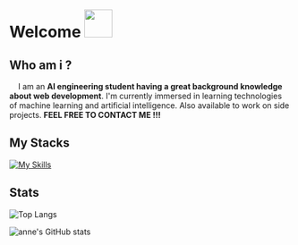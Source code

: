 # Welcome <img src="https://media.giphy.com/media/v1.Y2lkPTc5MGI3NjExZnlxMHN1d2k1NGNxamJ0eWw5bG10ZmloNGs2NzlwczhibTZsMHF6NCZlcD12MV9pbnRlcm5hbF9naWZfYnlfaWQmY3Q9Zw/48o6DuNvDewYLWsXyZ/giphy.gif" width="50">

## Who am i ?
<p>&nbsp&nbsp&nbsp&nbspI am an <strong>AI engineering student having a great background knowledge about web development</strong>. I'm currently immersed in learning technologies of machine learning and artificial intelligence. Also available to work on side projects. <strong>FEEL FREE TO CONTACT ME !!!</strong></p>


## My Stacks
[![My Skills](https://skillicons.dev/icons?i=python,c,cpp,java,html,css,javascript,flutter,figma,blender)](https://skillicons.dev)

## Stats
![Top Langs](https://github-readme-stats.vercel.app/api/top-langs/?username=annedevfs&layout=compact&theme=highcontrast)

![anne's GitHub stats](https://github-readme-stats.vercel.app/api?username=annedevfs&show_icons=true&theme=highcontrast)


